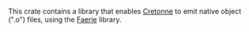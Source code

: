 This crate contains a library that enables
[Cretonne](https://crates.io/crates/cretonne)
to emit native object (".o") files, using the
[Faerie](https://crates.io/crates/faerie) library.
